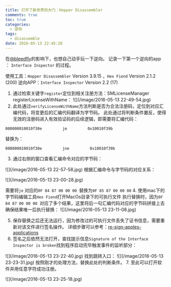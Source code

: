 ```yaml
---
title: 打开了新世界的大门：Hopper Disassembler
comments: true
toc: true
categories:
  - 逆向
tags:
  - disassemble
date: 2016-05-13 22:45:28
---
```

<!-- abstract -->
<!-- 开始正文 -->
在[@bleedfly](https://twitter.com/bleedfly)的影响下，也想自己动手玩一下逆向。
记录一下第一个逆向的app ： `Interface Inspector` 的过程。

使用工具：`Hopper Disassembler` Version 3.9.15 ，`Hex Fiend` Version 2.1.2 (200)
逆向APP：`Interface Inspector` Version 2.2 (17)

1. 通过检索关键字`register`定位到相关注册方法：SMLicenseManager registerLicenseWithName：
![](/image/2016-05-13 22-49-54.jpg)
2. 此处通过`verifyLicenseWithName`方法判断是否为合法注册码，定位到对应汇编代码，将变更后的汇编代码翻译为字节码。
此处通过将判断条件置反，使得无效的注册码进入有效验证码的后续逻辑，即需要将汇编代码：
```
000000010010f30e         je         0x10010f39b
```
替换为：
```
000000010010f30e         jne         0x10010f39b
```
3. 通过右侧的窗口查看汇编命令对应的字节码：

![](/image/2016-05-13 22-57-58.jpg)
根据汇编命令与字节码的对应关系：

![](/image/2016-05-13 23-00-28.jpg)

需要将`je` 对应的`0F 84 87 00 00 00 `替换为`0F 85 87 00 00 00`
4. 使用mac下的字节码编辑工具`Hex Fiend`打开MacOs目录下的可执行文件
执行替换时，因为`0F 84 87 00 00 00 `对应了多个结果，这里将后一句汇编代码对应的字节码拼接上去确保结果唯一后执行替换：
![](/image/2016-05-13 23-11-08.jpg)

5. 保存替换之后还无法运行，因为修改过的可执行文件丢失了证书信息，需要重新对该文件进行签名操作。
详细步骤可以参考：[re-sign-apples-applications](http://forums.macnn.com/79/developer-center/355720/how-re-sign-apples-applications-once/)
6. 签名之后依然无法打开，查找提示信息`Signature of the Interface Inspector is broken`找到程序启动完毕触发事件的监听部分：

![](/image/2016-05-13 23-22-40.jpg)
找到跳转入口：
![](/image/2016-05-13 23-23-31.jpg)
按照刚才的处理方法，替换此处的判断条件。
7. 至此可以打开软件并用任意字符成功注册。

![](/image/2016-05-13 23-25-18.jpg)



